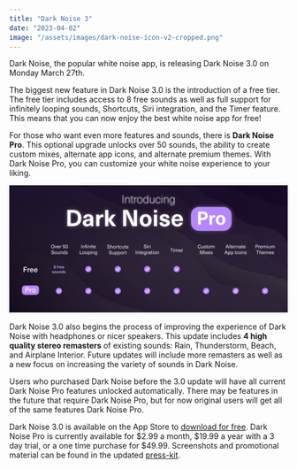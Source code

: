 ```yaml
---
title: "Dark Noise 3"
date: "2023-04-02"
image: "/assets/images/dark-noise-icon-v2-cropped.png"
---
```


Dark Noise, the popular white noise app, is releasing Dark Noise 3.0 on Monday March 27th.

The biggest new feature in Dark Noise 3.0 is the introduction of a free tier. The free tier includes access to 8 free sounds as well as full support for infinitely looping sounds, Shortcuts, Siri integration, and the Timer feature. This means that you can now enjoy the best white noise app for free!

For those who want even more features and sounds, there is **Dark Noise Pro**. This optional upgrade unlocks over 50 sounds, the ability to create custom mixes, alternate app icons, and alternate premium themes. With Dark Noise Pro, you can customize your white noise experience to your liking.

![Dark Noise Tier Comparisons](/assets/press/promos/dark-noise-pro-compare.jpg)

Dark Noise 3.0 also begins the process of improving the experience of Dark Noise with headphones or nicer speakers. This update includes **4 high quality stereo remasters** of existing sounds: Rain, Thunderstorm, Beach, and Airplane Interior. Future updates will include more remasters as well as a new focus on increasing the variety of sounds in Dark Noise.

Users who purchased Dark Noise before the 3.0 update will have all current Dark Noise Pro features unlocked automatically. There may be features in the future that require Dark Noise Pro, but for now original users will get all of the same features Dark Noise Pro.

Dark Noise 3.0 is available on the App Store to [download for free](https://apps.apple.com/us/app/dark-noise/id1465439395). Dark Noise Pro is currently available for $2.99 a month, $19.99 a year with a 3 day trial, or a one time purchase for $49.99. Screenshots and promotional material can be found in the updated [press-kit](./press).
